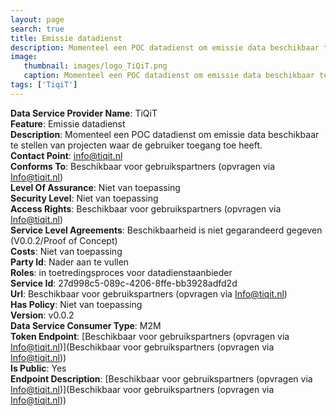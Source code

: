 ```yaml
---
layout: page
search: true
title: Emissie datadienst
description: Momenteel een POC datadienst om emissie data beschikbaar te stellen van projecten waar de gebruiker toegang toe heeft.
image:
   thumbnail: images/logo_TiQiT.png
   caption: Momenteel een POC datadienst om emissie data beschikbaar te stellen van projecten waar de gebruiker toegang toe heeft.
tags: ['TiqiT']
---
```


<b>Data Service Provider Name</b>: TiQiT  
<b>Feature</b>: Emissie datadienst  
<b>Description</b>: Momenteel een POC datadienst om emissie data beschikbaar te stellen van projecten waar de gebruiker toegang toe heeft.  
<b>Contact Point</b>: info@tiqit.nl  
<b>Conforms To</b>: Beschikbaar voor gebruikspartners (opvragen via Info@tiqit.nl)  
<b>Level Of Assurance</b>: Niet van toepassing  
<b>Security Level</b>: Niet van toepassing  
<b>Access Rights</b>: Beschikbaar voor gebruikspartners (opvragen via Info@tiqit.nl)  
<b>Service Level Agreements</b>: Beschikbaarheid is niet gegarandeerd gegeven (V0.0.2/Proof of Concept)  
<b>Costs</b>: Niet van toepassing  
<b>Party Id</b>: Nader aan te vullen  
<b>Roles</b>: in toetredingsproces voor datadienstaanbieder  
<b>Service Id</b>: 27d998c5-089c-4206-8ffe-bb3928adfd2d  
<b>Url</b>: Beschikbaar voor gebruikspartners (opvragen via Info@tiqit.nl)  
<b>Has Policy</b>: Niet van toepassing  
<b>Version</b>: v0.0.2  
<b>Data Service Consumer Type</b>: M2M  
<b>Token Endpoint</b>: [Beschikbaar voor gebruikspartners (opvragen via Info@tiqit.nl)](Beschikbaar voor gebruikspartners (opvragen via Info@tiqit.nl))  
<b>Is Public</b>: Yes  
<b>Endpoint Description</b>: [Beschikbaar voor gebruikspartners (opvragen via Info@tiqit.nl)](Beschikbaar voor gebruikspartners (opvragen via Info@tiqit.nl))  
